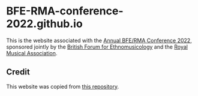 # BFE-RMA-conference-2022.github.io

This is the website associated with the [Annual BFE/RMA Conference 2022](BFE-RMA-conference-2022.github.io), sponsored jointly by the [British Forum for Ethnomusicology](http://www.bfe.org.uk/) and the [Royal Musical Association](https://www.rma.ac.uk/).

## Credit
This website was copied from [this repository](https://github.com/t413/SinglePaged).
